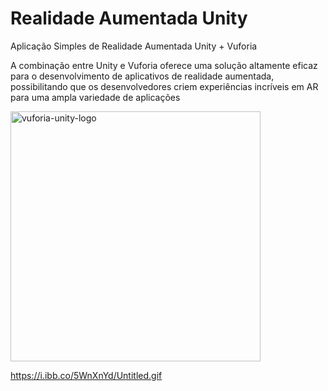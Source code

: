# Realidade Aumentada Unity

Aplicação Simples de Realidade Aumentada Unity + Vuforia

A combinação entre Unity e Vuforia oferece uma solução altamente eficaz para o desenvolvimento de aplicativos de realidade aumentada, possibilitando que os desenvolvedores criem experiências incríveis em AR para uma ampla variedade de aplicações

<img width="400" src="https://i.ibb.co/zPXGT5j/vuforia-unity-logo.png" alt="vuforia-unity-logo" border="0" />

https://i.ibb.co/5WnXnYd/Untitled.gif
